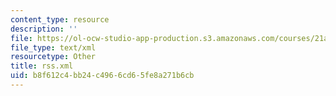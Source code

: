 ```yaml
---
content_type: resource
description: ''
file: https://ol-ocw-studio-app-production.s3.amazonaws.com/courses/21a-550j-dv-lab-documenting-science-through-video-and-new-media-fall-2012/b8f612c4bb24c4966cd65fe8a271b6cb_rss.xml
file_type: text/xml
resourcetype: Other
title: rss.xml
uid: b8f612c4-bb24-c496-6cd6-5fe8a271b6cb
---
```


